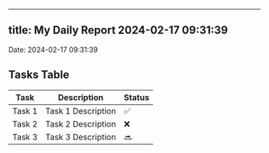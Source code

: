 
---
title: My Daily Report 2024-02-17 09:31:39
---

Date: 2024-02-17 09:31:39

## Tasks Table

| Task | Description | Status |
|------|-------------|--------|
| Task 1 | Task 1 Description | ✅ |
| Task 2 | Task 2 Description | ❌ |
| Task 3 | Task 3 Description | 🔜 |
